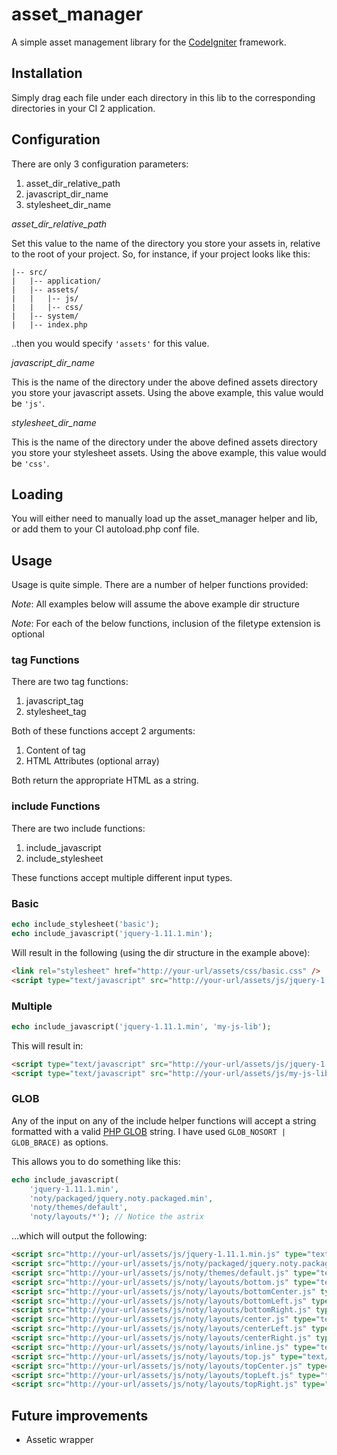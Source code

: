 asset_manager
=============

A simple asset management library for the <a href="http://ellislab.com/codeigniter" target="_blank">CodeIgniter</a> framework.

## Installation
Simply drag each file under each directory in this lib to the corresponding directories in your CI 2 application.

## Configuration
There are only 3 configuration parameters:

1. asset_dir_relative_path
2. javascript_dir_name
3. stylesheet_dir_name

*asset_dir_relative_path*

Set this value to the name of the directory you store your assets in, relative to the root of your project.
So, for instance, if your project looks like this:

```
|-- src/
|   |-- application/
|   |-- assets/
|   |   |-- js/
|   |   |-- css/
|   |-- system/
|   |-- index.php
```

..then you would specify `'assets'` for this value.

*javascript_dir_name*

This is the name of the directory under the above defined assets directory you store your javascript assets.
Using the above example, this value would be `'js'`.

*stylesheet_dir_name*

This is the name of the directory under the above defined assets directory you store your stylesheet assets.
Using the above example, this value would be `'css'`.

## Loading
You will either need to manually load up the asset_manager helper and lib, or add them to your CI autoload.php conf file.

## Usage
Usage is quite simple.  There are a number of helper functions provided:

*Note*: All examples below will assume the above example dir structure

*Note*: For each of the below functions, inclusion of the filetype extension is optional

### tag Functions
There are two tag functions:
1. javascript_tag
2. stylesheet_tag

Both of these functions accept 2 arguments:

1. Content of tag
2. HTML Attributes (optional array)

Both return the appropriate HTML as a string.

### include Functions
There are two include functions:
1. include_javascript
2. include_stylesheet

These functions accept multiple different input types.

### Basic
```php
echo include_stylesheet('basic');
echo include_javascript('jquery-1.11.1.min');
```

Will result in the following (using the dir structure in the example above):

```html
<link rel="stylesheet" href="http://your-url/assets/css/basic.css" />
<script type="text/javascript" src="http://your-url/assets/js/jquery-1.11.1.min.js"></script>
```

### Multiple
```php
echo include_javascript('jquery-1.11.1.min', 'my-js-lib');
```

This will result in:
```html
<script type="text/javascript" src="http://your-url/assets/js/jquery-1.11.1.min.js"></script>
<script type="text/javascript" src="http://your-url/assets/js/my-js-lib.js"></script>
```

### GLOB
Any of the input on any of the include helper functions will accept a string formatted with
a valid [PHP GLOB](http://php.net/manual/en/function.glob.php) string.  I have used `GLOB_NOSORT | GLOB_BRACE)`
as options.

This allows you to do something like this:

```php
echo include_javascript(
    'jquery-1.11.1.min',
    'noty/packaged/jquery.noty.packaged.min',
    'noty/themes/default',
    'noty/layouts/*'); // Notice the astrix
```

...which will output the following:

```html
<script src="http://your-url/assets/js/jquery-1.11.1.min.js" type="text/javascript"></script>
<script src="http://your-url/assets/js/noty/packaged/jquery.noty.packaged.min.js" type="text/javascript"></script>
<script src="http://your-url/assets/js/noty/themes/default.js" type="text/javascript"></script>
<script src="http://your-url/assets/js/noty/layouts/bottom.js" type="text/javascript"></script>
<script src="http://your-url/assets/js/noty/layouts/bottomCenter.js" type="text/javascript"></script>
<script src="http://your-url/assets/js/noty/layouts/bottomLeft.js" type="text/javascript"></script>
<script src="http://your-url/assets/js/noty/layouts/bottomRight.js" type="text/javascript"></script>
<script src="http://your-url/assets/js/noty/layouts/center.js" type="text/javascript"></script>
<script src="http://your-url/assets/js/noty/layouts/centerLeft.js" type="text/javascript"></script>
<script src="http://your-url/assets/js/noty/layouts/centerRight.js" type="text/javascript"></script>
<script src="http://your-url/assets/js/noty/layouts/inline.js" type="text/javascript"></script>
<script src="http://your-url/assets/js/noty/layouts/top.js" type="text/javascript"></script>
<script src="http://your-url/assets/js/noty/layouts/topCenter.js" type="text/javascript"></script>
<script src="http://your-url/assets/js/noty/layouts/topLeft.js" type="text/javascript"></script>
<script src="http://your-url/assets/js/noty/layouts/topRight.js" type="text/javascript"></script>
```

## Future improvements
- Assetic wrapper
